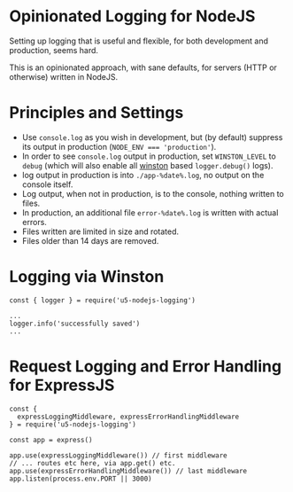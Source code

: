 # Opinionated Logging for NodeJS

Setting up logging that is useful and flexible, for both development and production, seems hard.

This is an opinionated approach, with sane defaults, for servers (HTTP or otherwise) written in NodeJS.

# Principles and Settings

- Use `console.log` as you wish in development, but (by default) suppress its output in production (`NODE_ENV === 'production'`).
- In order to see `console.log` output in production, set `WINSTON_LEVEL` to `debug` (which will also enable all [winston]() based `logger.debug()` logs).
- log output in production is into `./app-%date%.log`, no output on the console itself.
- Log output, when not in production, is to the console, nothing written to files.
- In production, an additional file `error-%date%.log` is written with actual errors.
- Files written are limited in size and rotated.
- Files older than 14 days are removed.

# Logging via Winston

```
const { logger } = require('u5-nodejs-logging')

...
logger.info('successfully saved')
...
```

# Request Logging and Error Handling for ExpressJS

```
const {
  expressLoggingMiddleware, expressErrorHandlingMiddleware
} = require('u5-nodejs-logging')

const app = express()

app.use(expressLoggingMiddleware()) // first middleware
// ... routes etc here, via app.get() etc.
app.use(expressErrorHandlingMiddleware()) // last middleware
app.listen(process.env.PORT || 3000)
```
